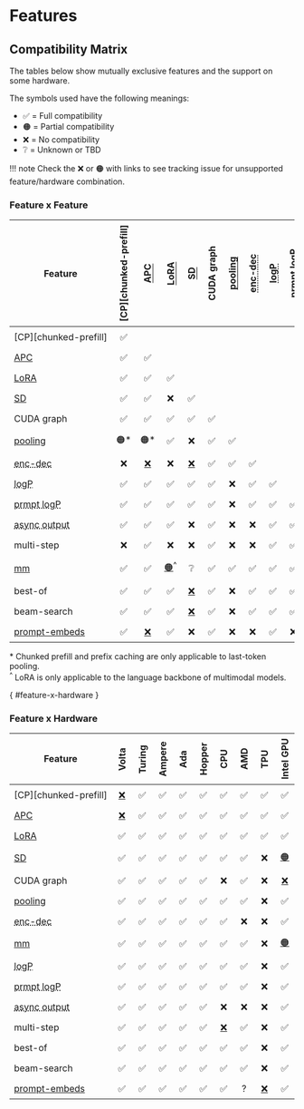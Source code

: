 # Features

## Compatibility Matrix

The tables below show mutually exclusive features and the support on some hardware.

The symbols used have the following meanings:

- ✅ = Full compatibility
- 🟠 = Partial compatibility
- ❌ = No compatibility
- ❔ = Unknown or TBD

!!! note
    Check the ❌ or 🟠 with links to see tracking issue for unsupported feature/hardware combination.

### Feature x Feature

<style>
td:not(:first-child) {
  text-align: center !important;
}
td {
  padding: 0.5rem !important;
  white-space: nowrap;
}

th {
  padding: 0.5rem !important;
  min-width: 0 !important;
}

th:not(:first-child) {
  writing-mode: vertical-lr;
  transform: rotate(180deg)
}
</style>

| Feature | [CP][chunked-prefill] | [APC](automatic_prefix_caching.md) | [LoRA](lora.md) | [SD](spec_decode.md) | CUDA graph | [pooling](../models/pooling_models.md) | <abbr title="Encoder-Decoder Models">enc-dec</abbr> | <abbr title="Logprobs">logP</abbr> | <abbr title="Prompt Logprobs">prmpt logP</abbr> | <abbr title="Async Output Processing">async output</abbr> | multi-step | <abbr title="Multimodal Inputs">mm</abbr> | best-of | beam-search | [prompt-embeds](prompt_embeds.md) |
|---|---|---|---|---|---|---|---|---|---|---|---|---|---|---|---|
| [CP][chunked-prefill] | ✅ | | | | | | | | | | | | | | |
| [APC](automatic_prefix_caching.md) | ✅ | ✅ | | | | | | | | | | | | | |
| [LoRA](lora.md) | ✅ | ✅ | ✅ | | | | | | | | | | | | |
| [SD](spec_decode.md) | ✅ | ✅ | ❌ | ✅ | | | | | | | | | | | |
| CUDA graph | ✅ | ✅ | ✅ | ✅ | ✅ | | | | | | | | | | |
| [pooling](../models/pooling_models.md) | 🟠\* | 🟠\* | ✅ | ❌ | ✅ | ✅ | | | | | | | | | |
| <abbr title="Encoder-Decoder Models">enc-dec</abbr> | ❌ | [❌](gh-issue:7366) | ❌ | [❌](gh-issue:7366) | ✅ | ✅ | ✅ | | | | | | | | |
| <abbr title="Logprobs">logP</abbr> | ✅ | ✅ | ✅ | ✅ | ✅ | ❌ | ✅ | ✅ | | | | | | | |
| <abbr title="Prompt Logprobs">prmpt logP</abbr> | ✅ | ✅ | ✅ | ✅ | ✅ | ❌ | ✅ | ✅ | ✅ | | | | | | |
| <abbr title="Async Output Processing">async output</abbr> | ✅ | ✅ | ✅ | ❌ | ✅ | ❌ | ❌ | ✅ | ✅ | ✅ | | | | | |
| multi-step | ❌ | ✅ | ❌ | ❌ | ✅ | ❌ | ❌ | ✅ | ✅ | ✅ | ✅ | | | | |
| [mm](multimodal_inputs.md) | ✅ | ✅ | [🟠](gh-pr:4194)<sup>^</sup> | ❔ | ✅ | ✅ | ✅ | ✅ | ✅ | ✅ | ❔ | ✅ | | | |
| best-of | ✅ | ✅ | ✅ | [❌](gh-issue:6137) | ✅ | ❌ | ✅ | ✅ | ✅ | ❔ | [❌](gh-issue:7968) | ✅ | ✅ | | |
| beam-search | ✅ | ✅ | ✅ | [❌](gh-issue:6137) | ✅ | ❌ | ✅ | ✅ | ✅ | ❔ | [❌](gh-issue:7968) | ❔ | ✅ | ✅ | |
| [prompt-embeds](prompt_embeds.md) | ✅ | [❌](gh-issue:25096) | ✅ | ❌ | ✅ | ❌ | ❌ | ✅ | ❌ | ❔ | ❔ | ❌ | ❔ | ❔ | ✅ |

\* Chunked prefill and prefix caching are only applicable to last-token pooling.  
<sup>^</sup> LoRA is only applicable to the language backbone of multimodal models.

[](){ #feature-x-hardware }

### Feature x Hardware

| Feature                                                   | Volta               | Turing    | Ampere    | Ada    | Hopper     | CPU                | AMD    | TPU | Intel GPU |
|-----------------------------------------------------------|---------------------|-----------|-----------|--------|------------|--------------------|--------|-----| ------------|
| [CP][chunked-prefill]                                     | [❌](gh-issue:2729) | ✅        | ✅        | ✅     | ✅        | ✅                  | ✅     | ✅ | ✅        |
| [APC](automatic_prefix_caching.md)                        | [❌](gh-issue:3687) | ✅        | ✅        | ✅     | ✅        | ✅                  | ✅     | ✅ | ✅        |
| [LoRA](lora.md)                                           | ✅                  | ✅        | ✅        | ✅     | ✅        | ✅                  | ✅     | ✅ | ✅        |
| [SD](spec_decode.md)                                      | ✅                  | ✅        | ✅        | ✅     | ✅        | ✅                  | ✅     | ❌ | [🟠](gh-issue:26963)       |
| CUDA graph                                                | ✅                  | ✅        | ✅        | ✅     | ✅        | ❌                  | ✅     | ❌ | [❌](gh-issue:26970)        |
| [pooling](../models/pooling_models.md)                    | ✅                  | ✅        | ✅        | ✅     | ✅        | ✅                  | ✅     | ❌ | ✅        |
| <abbr title="Encoder-Decoder Models">enc-dec</abbr>       | ✅                  | ✅        | ✅        | ✅     | ✅        | ✅                  | ❌     | ❌ | ✅        |
| [mm](multimodal_inputs.md)                                | ✅                  | ✅        | ✅        | ✅     | ✅        | ✅                  | ✅     | ❌ | [🟠](gh-issue:26965)       |
| <abbr title="Logprobs">logP</abbr>                        | ✅                  | ✅        | ✅        | ✅     | ✅        | ✅                  | ✅     | ❌ | ✅        |
| <abbr title="Prompt Logprobs">prmpt logP</abbr>           | ✅                  | ✅        | ✅        | ✅     | ✅        | ✅                  | ✅     | ❌ | ✅        |
| <abbr title="Async Output Processing">async output</abbr> | ✅                  | ✅        | ✅        | ✅     | ✅        | ❌                  | ❌     | ❌ | ✅        |
| multi-step                                                | ✅                  | ✅        | ✅        | ✅     | ✅        | [❌](gh-issue:8477) | ✅     | ❌ | ✅        |
| best-of                                                   | ✅                  | ✅        | ✅        | ✅     | ✅        | ✅                  | ✅     | ❌ | ✅        |
| beam-search                                               | ✅                  | ✅        | ✅        | ✅     | ✅        | ✅                  | ✅     | ❌ | ✅        |
| [prompt-embeds](prompt_embeds.md)                         | ✅                  | ✅        | ✅        | ✅     | ✅        | ✅                  | ?     | [❌](gh-issue:25097) | ✅       |
